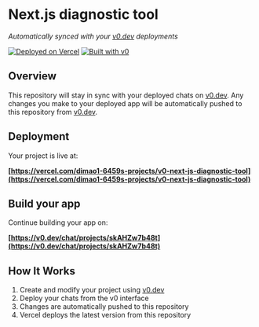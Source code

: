 # Next.js diagnostic tool

*Automatically synced with your [v0.dev](https://v0.dev) deployments*

[![Deployed on Vercel](https://img.shields.io/badge/Deployed%20on-Vercel-black?style=for-the-badge&logo=vercel)](https://vercel.com/dimao1-6459s-projects/v0-next-js-diagnostic-tool)
[![Built with v0](https://img.shields.io/badge/Built%20with-v0.dev-black?style=for-the-badge)](https://v0.dev/chat/projects/skAHZw7b48t)

## Overview

This repository will stay in sync with your deployed chats on [v0.dev](https://v0.dev).
Any changes you make to your deployed app will be automatically pushed to this repository from [v0.dev](https://v0.dev).

## Deployment

Your project is live at:

**[https://vercel.com/dimao1-6459s-projects/v0-next-js-diagnostic-tool](https://vercel.com/dimao1-6459s-projects/v0-next-js-diagnostic-tool)**

## Build your app

Continue building your app on:

**[https://v0.dev/chat/projects/skAHZw7b48t](https://v0.dev/chat/projects/skAHZw7b48t)**

## How It Works

1. Create and modify your project using [v0.dev](https://v0.dev)
2. Deploy your chats from the v0 interface
3. Changes are automatically pushed to this repository
4. Vercel deploys the latest version from this repository